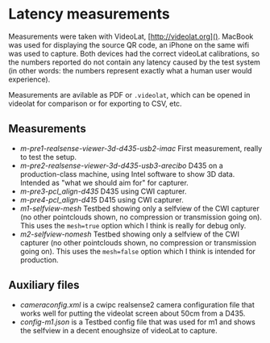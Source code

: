 # Latency measurements

Measurements were taken with VideoLat, [http://videolat.org](). MacBook was used for displaying the source QR code, an iPhone on the same wifi was used to capture. Both devices had the correct videoLat calibrations, so the numbers reported do not contain any latency caused by the test system (in other words: the numbers represent exactly what a human user would experience).

Measurements are avilable as PDF or `.videolat`, which can be opened in videolat for comparison or for exporting to CSV, etc.

## Measurements

- *m-pre1-realsense-viewer-3d-d435-usb2-imac* First measurement, really to test the setup.
- *m-pre2-realsense-viewer-3d-d435-usb3-arecibo* D435 on a production-class machine, using Intel software to show 3D data. Intended as "what we should aim for" for capturer.
- *m-pre3-pcl_align-d435* D435 using CWI capturer.
- *m-pre4-pcl_align-d415* D415 using CWI capturer.
- *m1-selfview-mesh* Testbed showing only a selfview of the CWI capturer (no other pointclouds shown, no compression or transmission going on). This uses the `mesh=true` option which I think is really for debug only.
- *m2-selfview-nomesh* Testbed showing only a selfview of the CWI capturer (no other pointclouds shown, no compression or transmission going on). This uses the `mesh=false` option which I think is intended for production.

## Auxiliary files

- *cameraconfig.xml* is a cwipc realsense2 camera configuration file that works well for putting the videolat screen about 50cm from a D435.
- *config-m1.json* is a Testbed config file that was used for m1 and shows the selfview in a decent enoughsize of videoLat to capture.